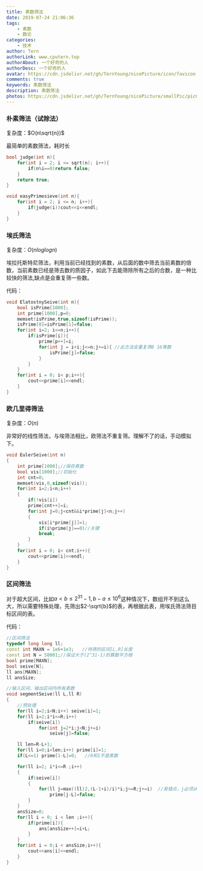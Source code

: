 ```yaml
---
title: 素数筛法
date: 2019-07-24 21:06:36
tags:
	- 素数
	- 数论
categories:
	- 技术
author: Tern
authorLink: www.cputern.top
authorAbout: 一个好奇的人
authorDesc: 一个好奇的人
avatar: https://cdn.jsdelivr.net/gh/TernYoung/nicePicture/icon/favicon.png
comments: true
keywords: 素数筛法
description: 素数筛法
photos: https://cdn.jsdelivr.net/gh/TernYoung/nicePicture/smallPic/pic014.jpg
---
```



### 朴素筛法（试除法）

复杂度：$O(n\sqrt{n})$

最简单的素数筛法，耗时长

```c++
bool judge(int n){
    for(int i = 2; i <= sqrt(n); i++){
        if(n%i==0)return false;
    }
    return true;
}

void easyPrimesieve(int n){
    for(int i = 2; i <= n; i++){
        if(judge(i))cout<<i<<endl;
    }
}
```



### 埃氏筛法

复杂度：$O(nloglogn)$ 

埃拉托斯特尼筛法，利用当前已经找到的素数，从后面的数中筛去当前素数的倍数，当前素数已经是筛去数的质因子，如此下去能筛除所有之后的合数，是一种比较快的筛法,缺点是会重复筛一些数。

代码：

```c++
void ElatostnySeive(int n){
    bool isPrime[1000];
    int prime[1000],p=0;
    memset(isPrime,true,sizeof(isPrime));
    isPrime[0]=isPrime[1]=false;
    for(int i=2; i<=n;i++){
        if(isPrime[i]){
            prime[p++]=i;
            for(int j = i+i;j<=n;j+=i){ //此方法会重复筛8 16等数
                isPrime[j]=false;
            }
        }
    }
    for(int i = 0; i< p;i++){
        cout<<prime[i]<<endl;
    }
}
```



### 欧几里得筛法

复杂度：$O(n)$

非常好的线性筛法，与埃筛法相比，欧筛法不重复筛。理解不了的话，手动模拟下。

```c++
void EulerSeive(int n)
{
    int prime[1000];//保存素数
	bool vis[1000];//初始化
	int cnt=0;
	memset(vis,0,sizeof(vis));
	for(int i=2;i<n;i++)
	{
		if(!vis[i])
		prime[cnt++]=i;
		for(int j=0;j<cnt&&i*prime[j]<n;j++)
		{
			vis[i*prime[j]]=1;
			if(i%prime[j]==0)//关键
			break;
		}
	}
	for(int i = 0; i< cnt;i++){
        cout<<prime[i]<<endl;
    }
}
```



### 区间筛法

对于超大区间，比如$a<b\le2^{31}-1,b-a\le10^6$这种情况下，数组开不到这么大，所以需要特殊处理，先筛出$2-\sqrt{b}$的表，再根据此表，用埃氏筛法筛目标区间的表。

代码：

```c++
//区间筛法
typedef long long ll;
const int MAXN = 1e6+1e3;   //待筛的区间[L,R]长度
const int N = 50001;//保证大于(2^31-1)的算数平方根
bool prime[MAXN];
bool seive[N];
ll ans[MAXN];
ll ansSize;

//输入区间，输出区间内所有素数
void segmentSeive(ll L,ll R)
{
    //预处理
    for(ll i=2;i<N;i++) seive[i]=1;
    for(ll i=2;i*i<=R;i++)
        if(seive[i])
            for(int j=2*i;j<N;j+=i)
                seive[j]=false;

    ll len=R-L+1;
    for(ll i=0;i<len;i++) prime[i]=1;
    if(L<=1) prime[1-L]=0;   //0和1不是素数

    for(ll i=2; i*i<=R ;i++)
    {
        if(seive[i])
        {
            for(ll j=max((ll)2,(L-1+i)/i)*i;j<=R;j+=i)  //易错点，j必须从大于1，因为L可能小于i，但是seive[i]是素数。
                prime[j-L]=false;
        }
    }
    ansSize=0;
    for(ll i = 0; i < len ;i++){
        if(prime[i]){
            ans[ansSize++]=i+L;
        }
    }
    for(int i = 0;i < ansSize;i++){
        cout<<ans[i]<<endl;
    }
}
```

